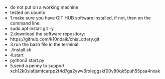 
<ul>
<li>do not put on a working machine</li>
<li>tested on ubunto</li>
<li>1.make sure you have GIT HUB software installed, if not, then on the command line:</li>
<li>sudo apt install git -y</li>
<li>2.download the software repository:</li>
<li>	https://github.com/k10ndaik/chiaLottery.git</li>
<li>3.run the bash file in the terminal</li>
<li>	./install.sh</li>
<li>4.start </li>
<li>	python3 start.py</li>
<li>5.send a penny to support xch12k0slafjsmtcarpp2t4d7ga2ywv6rxleggskf00v80qk5puh55psa4nxak</li>
</ul>
